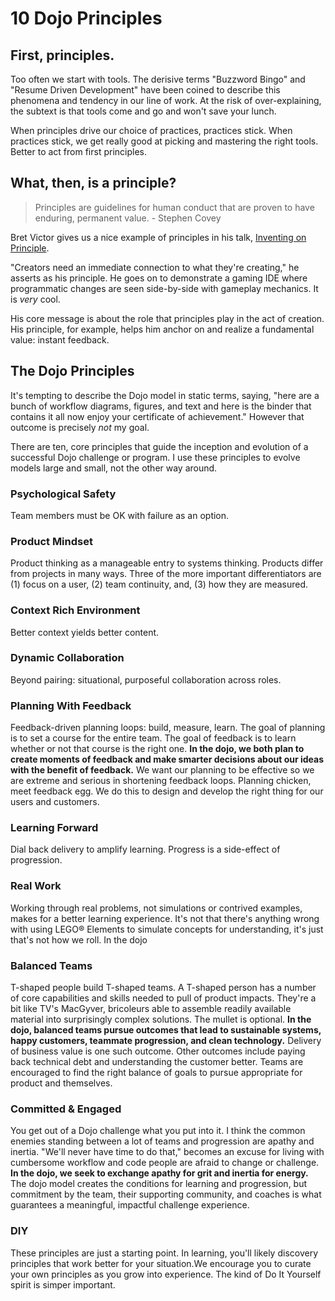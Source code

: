 # 10 Dojo Principles

## First, principles.

Too often we start with tools. The derisive terms "Buzzword Bingo" and "Resume Driven Development" have been coined to describe this phenomena and tendency in our line of work. At the risk of over-explaining, the subtext is that tools come and go and won't save your lunch.

When principles drive our choice of practices, practices stick. When practices stick, we get really good at picking and mastering the right tools. Better to act from first principles. 

## What, then, is a principle?

> Principles are guidelines for human conduct that are proven to have enduring, permanent value. - Stephen Covey

Bret Victor gives us a nice example of principles in his talk, [Inventing on Principle](https://www.notion.so/d959a994-4c12-46a9-8cb6-ab6affef11cf). 

"Creators need an immediate connection to what they're creating," he asserts as his principle. He goes on to demonstrate a gaming IDE where programmatic changes are seen side-by-side with gameplay mechanics. It is *very* cool.

His core message is about the role that principles play in the act of creation. His principle, for example, helps him anchor on and realize a fundamental value: instant feedback.

## The Dojo Principles

It's tempting to describe the Dojo model in static terms, saying, "here are a bunch of workflow diagrams, figures, and text and here is the binder that contains it all now enjoy your certificate of achievement." However that outcome is precisely *not* my goal. 

There are ten, core principles that guide the inception and evolution of a successful Dojo challenge or program. I use these principles to evolve models large and small, not the other way around. 

### Psychological Safety
Team members must be OK with failure as an option.

### Product Mindset
Product thinking as a manageable entry to systems thinking. Products differ from projects in many ways. Three of the more important differentiators are (1) focus on a user, (2) team continuity, and, (3) how they are measured.

### Context Rich Environment
Better context yields better content.

### Dynamic Collaboration
Beyond pairing: situational, purposeful collaboration across roles.

### Planning With Feedback
Feedback-driven planning loops: build, measure, learn. The goal of planning is to set a course for the entire team. The goal of feedback is to learn whether or not that course is the right one.
**In the dojo, we both plan to create moments of feedback and make smarter decisions about our ideas with the benefit of feedback.** We want our planning to be effective so we are extreme and serious in shortening feedback loops. Planning chicken, meet feedback egg. We do this to design and develop the right thing for our users and customers.

### Learning Forward
Dial back delivery to amplify learning. Progress is a side-effect of progression.

### Real Work 
Working through real problems, not simulations or contrived examples, makes for a better learning experience. It's not that there's anything wrong with using LEGO® Elements to simulate concepts for understanding, it's just that's not how we roll.
In the dojo

### Balanced Teams
T-shaped people build T-shaped teams. A T-shaped person has a number of core capabilities and skills needed to pull of product impacts. They're a bit like TV's MacGyver, bricoleurs able to assemble readily available material into surprisingly complex solutions. The mullet is optional.
**In the dojo, balanced teams pursue outcomes that lead to sustainable systems, happy customers, teammate progression, and clean technology.** Delivery of business value is one such outcome. Other outcomes include paying back technical debt and understanding the customer better. Teams are encouraged to find the right balance of goals to pursue appropriate for product and themselves.

### Committed & Engaged
You get out of a Dojo challenge what you put into it. I think the common enemies standing between a lot of teams and progression are apathy and inertia. "We'll never have time to do that," becomes an excuse for living with cumbersome workflow and code people are afraid to change or challenge. 
**In the dojo, we seek to exchange apathy for grit and inertia for energy.** The dojo model creates the conditions for learning and progression, but commitment by the team, their supporting community, and coaches is what guarantees a meaningful, impactful challenge experience.

### DIY
These principles are just a starting point. In learning, you'll likely discovery principles that work better for your situation.We encourage you to curate your own principles as you grow into experience. The kind of Do It Yourself spirit is simper important.